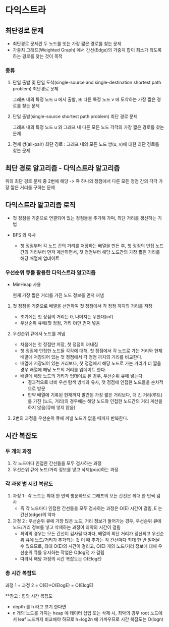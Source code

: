 # 다익스트라

## 최단경로 문제
+ 최단경로 문제란 두 노드를 잇는 가장 짧은 경로를 찾는 문제
+ 가중치 그래프(Weighted Graph) 에서 간선(Edge)의 가중치 합이 최소가 되도록 하는 경로를 찾는 것이 목적

### 종류
1. 단일 출발 및 단일 도착(single-source and single-destination shortest path problem) 최단경로 문제

    그래프 내의 특정 노드 u 에서 출발, 또 다른 특정 노드 v 에 도착하는 가장 짧은 경로를 찾는 문제
2. 단일 출발(single-source shortest path problem) 최단 경로 문제

    그래프 내의 특정 노드 u 와 그래프 내 다른 모든 노드 각각의 가장 짧은 경로를 찾는 문제
3. 전체 쌍(all-pair) 최단 경로 : 그래프 내의 모든 노드 쌍(u, v)에 대한 최단 경로를 찾는 문제

## 최단 경로 알고리즘 - 다익스트라 알고리즘
위의 최단 경로 문제 중 2번에 해당
-> 즉 하나의 정점에서 다른 모든 정점 간의 각각 가장 짧은 거리를 구하는 문제

## 다익스트라 알고리즘 로직
+ 첫 정점을 기준으로 연결되어 있는 정점들을 추가해 가며, 최단 거리를 갱신하는 기법
+ BFS 와 유사
    
    + 첫 정점부터 각 노드 간의 거리를 저장하는 배열을 만든 후, 첫 정점의 인접 노드 간의 거리부터 먼저 계산하면서, 첫 정점부터 해당 노드간의 가장 짧은 거리를 해당 배열에 업데이트

### 우선순위 큐를 활용한 다익스트라 알고리즘
+ MinHeap 사용
    
    현재 가장 짧은 거리를 가진 노드 정보를 먼저 꺼냄

1) 첫 정점을 기준으로 배열을 선언하여 첫 정점에서 각 정점 까지의 거리를 저장
    
    + 초기에는 첫 정점의 거리는 0, 나머지는 무한대(inf)
    + 우선순위 큐에(첫 정점, 거리 0)만 먼저 넣음 

2) 우선순위 큐에서 노드를 꺼냄
    + 처음에는 첫 정점만 저장, 첫 정점이 꺼내짐
    + 첫 정점에 인접한 노드들 각각에 대해, 첫 정점에서 각 노드로 가는 거리와 현재 배열에 저장되어 있는 첫 정점에서 각 정점 까지의 거리를 비교한다.
    + 배열에 저장되어 있는 거리보다, 첫 정점에서 해당 노드로 가는 거리가 더 짧을 경우 배열에 해당 노드의 거리를 업데이트 한다.
    + 배열에 해당 노드의 거리가 업데이트 된 경우, 우선순위 큐에 넣는다.
        + 결과적으로 너비 우선 탐색 방식과 유사, 첫 정점에 인접한 노드들을 순차적으로 방문
        + 만약 배열에 기록된 현재까지 발견된 가장 짧은 거리보다, 더 긴 거리(루트)를 가진 (노드, 거리)의 경우에는 해당 노드와 인접한 노드간의 거리 계산을 하지 않음(큐에 넣지 않음)
3) 2번의 과정을 우선순위 큐에 꺼낼 노드가 없을 때까지 반복한다.

## 시간 복잡도
### 두 개의 과정
1. 각 노드마다 인접한 간선들을 모두 검사하는 과정
2. 우선순위 큐에 노드/거리 정보를 넣고 삭제(pop)하는 과정

### 각 과정 별 시간 복잡도
1. 과정 1 : 각 노드는 최대 한 번씩 방문하므로 그래프의 모든 간선은 최대 한 번씩 검사
    + 즉 각 노드마다 인접한 간선들을 모두 검사하는 과정은 O(E) 시간이 걸림, E 는 간선(edge)의 약자
2. 과정 2 : 우선순위 큐에 가장 많은 노드, 거리 정보가 들어가는 경우, 우선순위 큐에 노드/거리 정보를 넣고 삭제하는 과정이 최악의 시간이 걸림
    + 최악의 경우는 모든 간선이 검사될 때마다, 배열의 최단 거리가 갱신되고 우선순위 큐에 노드/거리가 추가되는 것
    이 때 추가는 각 간선마다 최대 한 번 일어날 수 있으므로, 최대 O(E)의 시간이 걸리고, O(E) 개의 노드/거리 정보에 대해 우선순위 큐를 유지하는 작업은 O(logE) 가 걸림
    + 따라서 해당 과정의 시간 복잡도는 O(ElogE)

### 총 시간 복잡도
과정 1 + 과정 2 = O(E)+O(ElogE) = O(ElogE)


**참고 : 힙의 시간 복잡도
+ depth 를 h 라고 표기 한다면 
+ n 개의 노드를 가지는 heap 에 데이터 삽입 또는 삭제 시, 최악의 경우 root 노드에서 leaf 노드까지 비교해야 하므로 h=log2n 에 가까우므로 시간 복잡도는 O(logn)